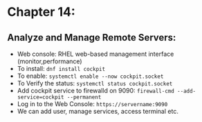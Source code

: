 # Chapter 14:
## Analyze and Manage Remote Servers:
- Web console: RHEL web-based management interface (monitor,performance)
- To install: `dnf install cockpit`
- To enable: `systemctl enable --now cockpit.socket`
- To Verify the status: `systemctl status cockpit.socket`
- Add cockpit service to firewalld on 9090: `firewall-cmd --add-service=cockpit --permanent`
- Log in to the Web Console: `https://servername:9090`
- We can add user, manage services, access terminal etc.
